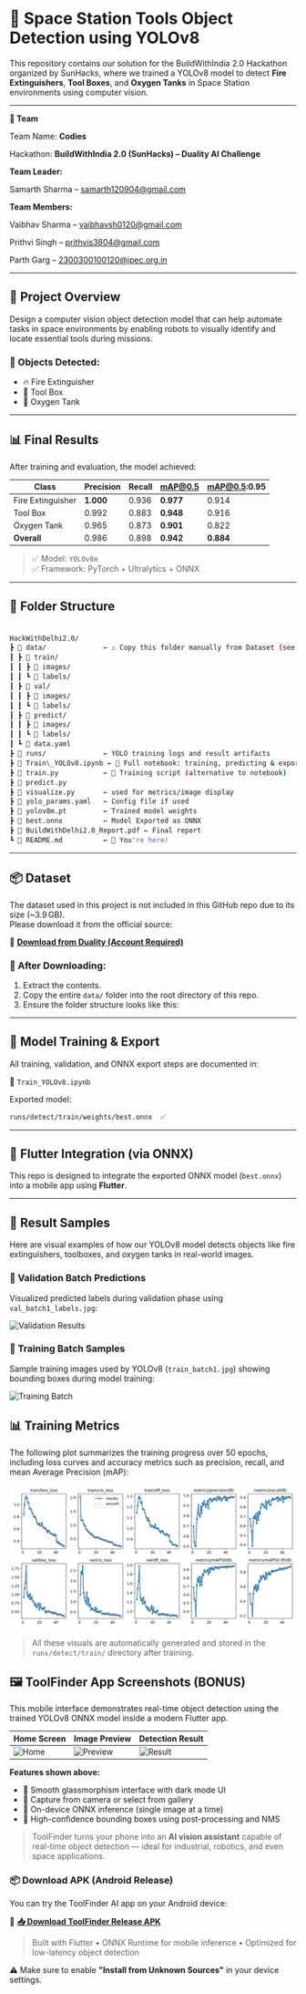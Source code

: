 # 🧯 Space Station Tools Object Detection using YOLOv8

This repository contains our solution for the BuildWithIndia 2.0 Hackathon organized by SunHacks, where we trained a YOLOv8 model to detect **Fire Extinguishers**, **Tool Boxes**, and **Oxygen Tanks** in Space Station environments using computer vision.

---

**👥 Team**

Team Name: **Codies**

Hackathon: **BuildWithIndia 2.0 (SunHacks) – Duality AI Challenge**

**Team Leader:**

Samarth Sharma – samarth120904@gmail.com

**Team Members:**

Vaibhav Sharma – vaibhavsh0120@gmail.com

Prithvi Singh – prithvis3804@gmail.com

Parth Garg – 2300300100120@ipec.org.in

---

## 🚀 Project Overview

Design a computer vision object detection model that can help
automate tasks in space environments by enabling robots to visually
identify and locate essential tools during missions.

### 📌 Objects Detected:
- 🔥 Fire Extinguisher
- 🧰 Tool Box
- 🧪 Oxygen Tank

---

## 📊 Final Results

After training and evaluation, the model achieved:

| Class            | Precision | Recall | mAP@0.5 | mAP@0.5:0.95 |
|------------------|-----------|--------|---------|---------------|
| Fire Extinguisher| **1.000** | 0.936  | **0.977** | 0.914 |
| Tool Box         | 0.992     | 0.883  | **0.948** | 0.916 |
| Oxygen Tank      | 0.965     | 0.873  | **0.901** | 0.822 |
| **Overall**      | 0.986     | 0.898  | **0.942** | **0.884** |

> ✅ Model: `YOLOv8m`  
> ✅ Framework: PyTorch + Ultralytics + ONNX

---

## 📁 Folder Structure

```bash

HackWithDelhi2.0/
┣ 📁 data/              ← ⚠️ Copy this folder manually from Dataset (see below section)
┃ ┣ 📁 train/
┃ ┃ ┣ 📁 images/
┃ ┃ ┗ 📁 labels/
┃ ┣ 📁 val/
┃ ┃ ┣ 📁 images/
┃ ┃ ┗ 📁 labels/
┃ ┣ 📁 predict/
┃ ┃ ┣ 📁 images/
┃ ┃ ┗ 📁 labels/
┃ ┗ 📄 data.yaml
┣ 📁 runs/              ← YOLO training logs and result artifacts
┣ 📜 Train\_YOLOv8.ipynb ← 📓 Full notebook: training, predicting & exporting
┣ 📜 train.py           ← 🔁 Training script (alternative to notebook)
┣ 📜 predict.py
┣ 📜 visualize.py       ← used for metrics/image display
┣ 📜 yolo_params.yaml   ← Config file if used
┣ 📜 yolov8m.pt         ← Trained model weights
┣ 📜 best.onnx          ← Model Exported as ONNX
┣ 📜 BuildWithDelhi2.0_Report.pdf ← Final report
┗ 📜 README.md          ← 📄 You're here!

```

---

## 📦 Dataset

The dataset used in this project is not included in this GitHub repo due to its size (~3.9 GB).  
Please download it from the official source:

🔗 **[Download from Duality (Account Required)](https://falcon.duality.ai/secure/documentation/hackathon?utm_source=hackathon&utm_medium=instructions&utm_campaign=sunhacks)**

### 📂 After Downloading:

1. Extract the contents.
2. Copy the entire `data/` folder into the root directory of this repo.
3. Ensure the folder structure looks like this:

---

## 🧠 Model Training & Export

All training, validation, and ONNX export steps are documented in:

📓 `Train_YOLOv8.ipynb`

Exported model:

```bash
runs/detect/train/weights/best.onnx  ✅
```

---

## 📱 Flutter Integration (via ONNX)

This repo is designed to integrate the exported ONNX model (`best.onnx`) into a mobile app using **Flutter**.


---

## 📸 Result Samples

Here are visual examples of how our YOLOv8 model detects objects like fire extinguishers, toolboxes, and oxygen tanks in real-world images.

### 🔹 Validation Batch Predictions
Visualized predicted labels during validation phase using `val_batch1_labels.jpg`:

![Validation Results](runs/detect/train/val_batch1_labels.jpg)

### 🔹 Training Batch Samples
Sample training images used by YOLOv8 (`train_batch1.jpg`) showing bounding boxes during model training:

![Training Batch](runs/detect/train/train_batch1.jpg)

## 📊 Training Metrics

The following plot summarizes the training progress over 50 epochs, including loss curves and accuracy metrics such as precision, recall, and mean Average Precision (mAP):

![Training Results](runs/detect/train/results.png)

> All these visuals are automatically generated and stored in the `runs/detect/train/` directory after training.

## 🖼️ ToolFinder App Screenshots (BONUS)

This mobile interface demonstrates real-time object detection using the trained YOLOv8 ONNX model inside a modern Flutter app.

| Home Screen                   | Image Preview                       | Detection Result                  |
| ----------------------------- | ----------------------------------- | --------------------------------- |
| ![Home](Screenshots/home-screen.jpg) | ![Preview](Screenshots/preview-screen.jpg) | ![Result](Screenshots/result-screen.jpg) |

**Features shown above:**

* 🚀 Smooth glassmorphism interface with dark mode UI
* 📸 Capture from camera or select from gallery
* 🧠 On-device ONNX inference (single image at a time)
* 🎯 High-confidence bounding boxes using post-processing and NMS

> ToolFinder turns your phone into an **AI vision assistant** capable of real-time object detection — ideal for industrial, robotics, and even space applications.

### 📦 Download APK (Android Release)

You can try the ToolFinder AI app on your Android device:

🔗 **[📥 Download ToolFinder Release APK](https://github.com/Vaibhav0120/HackWithDelhi2.0/releases/download/v1.1.0/app-release.apk)**

> Built with Flutter • ONNX Runtime for mobile inference • Optimized for low-latency object detection

⚠️ Make sure to enable **"Install from Unknown Sources"** in your device settings.

